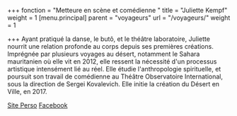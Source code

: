 +++
fonction = "Metteure en scène et comédienne "
title = "Juliette Kempf"
weight = 1
[menu.principal]
parent = "voyageurs"
url = "/voyageurs/"
weight = 1

+++
Ayant pratiqué la danse, le butô, et le théâtre laboratoire, Juliette nourrit une relation profonde au corps depuis ses premières créations. Imprégnée par plusieurs voyages au désert, notamment le Sahara mauritanien où elle vit en 2012, elle ressent la nécessité d'un processus artistique intensément lié au réel. Elle étudie l'anthropologie spirituelle, et poursuit son travail de comédienne au Théâtre Observatoire International, sous la direction de Sergei Kovalevich. Elle initie la création du Désert en Ville, en 2017.

[Site Perso](static/dl/blabla.pdf) [Facebook](static/dl/blabla.pdf)